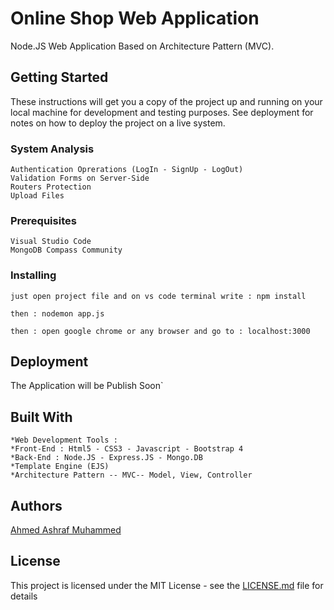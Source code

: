 # Online Shop Web Application

Node.JS Web Application Based on Architecture Pattern (MVC).

## Getting Started

These instructions will get you a copy of the project up and running on your local machine for development and testing purposes. See deployment for notes on how to deploy the project on a live system.

### System Analysis

```
Authentication Oprerations (LogIn - SignUp - LogOut)
Validation Forms on Server-Side
Routers Protection
Upload Files
```


### Prerequisites

```
Visual Studio Code
MongoDB Compass Community
```

### Installing

```
just open project file and on vs code terminal write : npm install
```

```
then : nodemon app.js 
```

```
then : open google chrome or any browser and go to : localhost:3000
```

## Deployment

The Application will be Publish Soon`

## Built With
```
*Web Development Tools : 
*Front-End : Html5 - CSS3 - Javascript - Bootstrap 4
*Back-End : Node.JS - Express.JS - Mongo.DB
*Template Engine (EJS)
*Architecture Pattern -- MVC-- Model, View, Controller
```
## Authors
[Ahmed Ashraf Muhammed](https://www.facebook.com/AhmedddAshraf/)

## License

This project is licensed under the MIT License - see the [LICENSE.md](LICENSE.md) file for details
